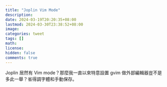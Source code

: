 ```yaml
---
title: "Joplin Vim Mode"
description: 
date: 2024-03-19T20:20:35+08:00
lastmod: 2024-03-30T23:38:52+08:00
image: 
categories: tweet
tags: []
math: 
license: 
hidden: false
comments: true
---
```


Joplin 居然有 Vim mode？那麼我一直以來特意設置 gvim 做外部編輯器豈不是多此一舉？省得調字體和手動保存。


